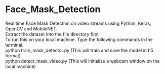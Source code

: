 # Face_Mask_Detection
Real time Face Mask Detection on video streams using Python, Keras, OpenCV and MobileNET.                                                                                                             
Extract the dataset into the file directory first                                                                                                                                                                            
To run this on your local machine. Type the following commands in the terminal.                                                                           
python train_mask_detector.py (This will train and save the model in h5 format)                                                    
python detect_mask_video.py (This will initialise a webcam window on the local machine)                            



